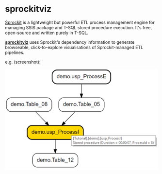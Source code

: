 # sprockitviz
[Sprockit](http://richardswinbank.net/sprockit) is a lightweight but powerful ETL process management engine for managing SSIS package and T-SQL stored procedure execution. It's free, open-source and written purely in T-SQL.

**[sprockitviz](http://richardswinbank.net/sprockitviz)** uses Sprockit's dependency information to generate browseable, click-to-explore visualisations of Sprockit-managed ETL pipelines.

e.g. (screenshot):

![Screenshot](https://github.com/richardswinbank/sprockitviz/blob/master/sprockitviz.png)
